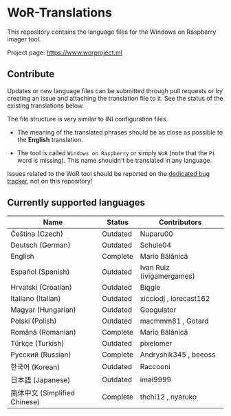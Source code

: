 # WoR-Translations
This repository contains the language files for the Windows on Raspberry imager tool.

Project page: https://www.worproject.ml

## Contribute
Updates or new language files can be submitted through pull requests or by creating an issue and attaching the translation file to it. See the status of the existing translations below.

The file structure is very similar to INI configuration files.

* The meaning of the translated phrases should be as close as possible to the **English** translation.

* The tool is called `Windows on Raspberry` or simply `WoR` (note that the `Pi` word is missing). This name shouldn't be translated in any language. 

Issues related to the WoR tool should be reported on the [dedicated bug tracker](https://www.worproject.ml/bugtracker), not on this repository!

## Currently supported languages

| Name                          | Status   | Contributors 
| ----------------------------- | -------- | --------------
| Čeština (Czech)               | Outdated | Nuparu00
| Deutsch (German)              | Outdated | Schule04 
| English                       | Complete | Mario Bălănică
| Español (Spanish)             | Outdated | Ivan Ruiz (ivigamergames) 
| Hrvatski (Croatian)           | Outdated | Biggie 
| Italiano (Italian)            | Outdated | xicciodj , lorecast162 
| Magyar (Hungarian)            | Outdated | Googulator 
| Polski (Polish)               | Outdated | macmmm81 , Gotard
| Română (Romanian)             | Complete | Mario Bălănică
| Türkçe (Turkish)              | Outdated | pixelomer
| Русский (Russian)             | Complete | Andryshik345 , beeoss
| 한국어 (Korean)               | Outdated | Raccooni
| 日本語 (Japanese)             | Outdated | imai9999
| 简体中文 (Simplified Chinese) | Complete | thchi12 , nyaruko
